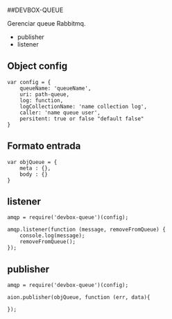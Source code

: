 ##DEVBOX-QUEUE

Gerenciar queue Rabbitmq.

- publisher
- listener

## Object config
```
var config = {
    queueName: 'queueName',
    uri: path-queue,
    log: function,
    logCollectionName: 'name collection log',
    caller: 'name queue user',
    persitent: true or false "default false"
}
```

## Formato entrada
```
var objQueue = {
    meta : {},
    body : {}
}
```

## listener
```
amqp = require('devbox-queue')(config);

amqp.listener(function (message, removeFromQueue) {
    console.log(message);
    removeFromQueue();
});

```

## publisher
```
amqp = require('devbox-queue')(config);

aion.publisher(objQueue, function (err, data){

});
```